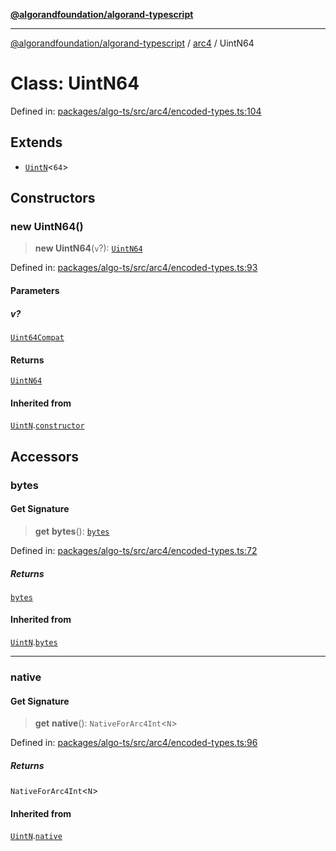 [**@algorandfoundation/algorand-typescript**](../../../README.md)

***

[@algorandfoundation/algorand-typescript](../../../README.md) / [arc4](../README.md) / UintN64

# Class: UintN64

Defined in: [packages/algo-ts/src/arc4/encoded-types.ts:104](https://github.com/algorandfoundation/puya-ts/blob/5bdb536fcbeffa6fe079b274d09cae785c8fb7b7/packages/algo-ts/src/arc4/encoded-types.ts#L104)

## Extends

- [`UintN`](UintN.md)\<`64`\>

## Constructors

### new UintN64()

> **new UintN64**(`v`?): [`UintN64`](UintN64.md)

Defined in: [packages/algo-ts/src/arc4/encoded-types.ts:93](https://github.com/algorandfoundation/puya-ts/blob/5bdb536fcbeffa6fe079b274d09cae785c8fb7b7/packages/algo-ts/src/arc4/encoded-types.ts#L93)

#### Parameters

##### v?

[`Uint64Compat`](../../../type-aliases/Uint64Compat.md)

#### Returns

[`UintN64`](UintN64.md)

#### Inherited from

[`UintN`](UintN.md).[`constructor`](UintN.md#constructors)

## Accessors

### bytes

#### Get Signature

> **get** **bytes**(): [`bytes`](../../../type-aliases/bytes.md)

Defined in: [packages/algo-ts/src/arc4/encoded-types.ts:72](https://github.com/algorandfoundation/puya-ts/blob/5bdb536fcbeffa6fe079b274d09cae785c8fb7b7/packages/algo-ts/src/arc4/encoded-types.ts#L72)

##### Returns

[`bytes`](../../../type-aliases/bytes.md)

#### Inherited from

[`UintN`](UintN.md).[`bytes`](UintN.md#bytes)

***

### native

#### Get Signature

> **get** **native**(): `NativeForArc4Int`\<`N`\>

Defined in: [packages/algo-ts/src/arc4/encoded-types.ts:96](https://github.com/algorandfoundation/puya-ts/blob/5bdb536fcbeffa6fe079b274d09cae785c8fb7b7/packages/algo-ts/src/arc4/encoded-types.ts#L96)

##### Returns

`NativeForArc4Int`\<`N`\>

#### Inherited from

[`UintN`](UintN.md).[`native`](UintN.md#native)
